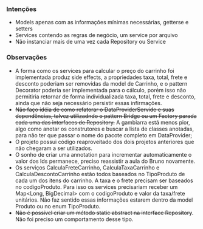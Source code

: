### Intenções
* Models apenas com as informações mínimas necessárias, getterse e setters
* Services contendo as regras de negócio, um service por arquivo
* Não instanciar mais de uma vez cada Repository ou Service


### Observações
* A forma como os services para calcular o preço do carrinho foi implementada produz side effects,
a propriedades taxa, total, frete e desconto poderiam ser removidas da model de Carrinho, e o pattern
Decorator poderia ser implementada para o cálculo, porém isso não permitiria retornar de forma
 individualizada taxa, total, frete e desconto, ainda que não seja necessário persistir essas infirmações.
* ~~Não faço idéia de como refatorar o DataProviderServide e suas dependências, talvez utilizadndo o pattern Bridge
ou um Factory parada cada uma das interfaces de Repository.~~ A gambiarra está menos pior, algo como anotar os construtores
e buscar a lista de classes anotadas, para não ter que passar o nome do pacote completo em DataProvider;
* O projeto possui código reaproveitado dos dois projetos anteriores que não chegaram a ser utilizados.
* O sonho de criar uma annotation para incrementar automaticamente o valor dos Ids permanece, preciso reassistir
 a aula do Bruno novamente.
* Os serviços CalculaFreteCarrinho, CalculaTaxaCarrinho e CalculaDescontoCarrinho estão todos baseados no TipoProduto
 de cada um dos itens do carrinho. A taxa e o frete precisam ser baseados no codigoProduto. Para isso
 os services precisariam receber um Map<Long, BigDecimal> com o codigoProduto e valor da taxa/frete unitários. Não faz
 sentido essas informações estarem dentro da model Produto ou no enum TipoProduto.
* ~~Não é possível criar um método static abstract na interface Repository~~. Não foi preciso um comportamento desse tipo.